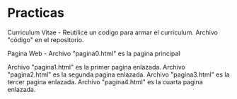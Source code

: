 # Practicas
Curriculum Vitae -
Reutilice un codigo para armar el curriculum. Archivo "código" en el repositorio.

Pagina Web - 
Archivo "pagina0.html" es la pagina principal


Archivo "pagina1.html" es la primer pagina enlazada.
Archivo "pagina2.html" es la segunda pagina enlazada.
Archivo "pagina3.html" es la tercer pagina enlazada.
Archivo "pagina4.html" es la cuarta pagina enlazada.


